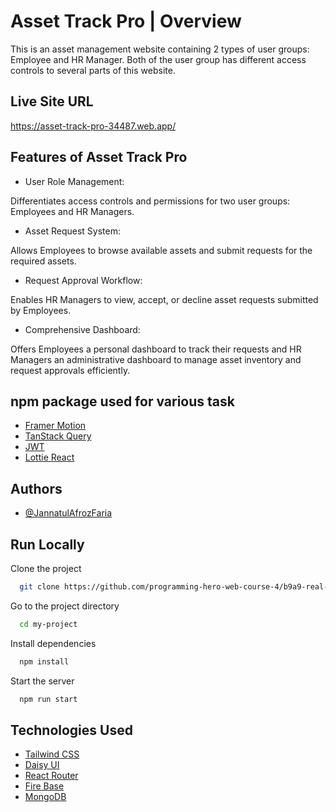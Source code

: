 
#  Asset Track Pro | Overview

 This is an asset management website containing 2 types of user groups: Employee and HR Manager. Both of the user group has different access controls to several parts of this website.



## Live Site URL

  https://asset-track-pro-34487.web.app/

## Features of Asset Track Pro

- User Role Management:

Differentiates access controls and permissions for two user groups: Employees and HR Managers.
- Asset Request System:

Allows Employees to browse available assets and submit requests for the required assets.
- Request Approval Workflow:

Enables HR Managers to view, accept, or decline asset requests submitted by Employees.

- Comprehensive Dashboard:

Offers Employees a personal dashboard to track their requests and HR Managers an administrative dashboard to manage asset inventory and request approvals efficiently.





## npm package used for various task

 - [Framer Motion](https://www.npmjs.com/package/framer-motion)
 - [TanStack Query](https://tanstack.com/query/v4/docs/framework/react/quick-start)
- [JWT](https://jwt.io/)
- [Lottie React](https://www.npmjs.com/package/lottie-react)
## Authors

- [@JannatulAfrozFaria](https://github.com/JannatulAfrozFaria)


## Run Locally

Clone the project

```bash
  git clone https://github.com/programming-hero-web-course-4/b9a9-real-estate-JannatulAfrozFaria
```

Go to the project directory

```bash
  cd my-project
```

Install dependencies

```bash
  npm install
```

Start the server

```bash
  npm run start
```





## Technologies Used

 - [Tailwind CSS](https://tailwindcss.com/)
 - [Daisy UI](https://daisyui.com/)
 - [React Router](https://reactrouter.com/en/main)
 - [Fire Base](https://console.firebase.google.com/)
 - [MongoDB](https://www.mongodb.com/)

